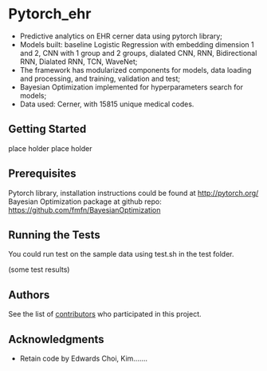 # Pytorch_ehr

* Predictive analytics on EHR cerner data using pytorch library;
* Models built: baseline Logistic Regression with embedding dimension 1 and 2, CNN with 1 group and 2 groups, dialated CNN, RNN, Bidirectional RNN, Dialated RNN, TCN, WaveNet; 
* The framework has modularized components for models, data loading and processing, and training, validation and test;
* Bayesian Optimization implemented for hyperparameters search for models; 
* Data used: Cerner, with 15815 unique medical codes. 

## Getting Started

place holder place holder 

## Prerequisites

Pytorch library, installation instructions could be found at <http://pytorch.org/> 
Bayesian Optimization package at github repo: <https://github.com/fmfn/BayesianOptimization>


## Running the Tests

You could run test on the sample data using test.sh in the test folder.


(some test results)


## Authors

See the list of [contributors]( https://github.com/ZhiGroup/pytorch_ehr/graphs/contributors) who participated in this project.


## Acknowledgments

* Retain code by Edwards Choi, Kim.......

